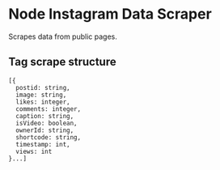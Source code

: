 # Node Instagram Data Scraper

Scrapes data from public pages.

## Tag scrape structure

```
[{
  postid: string,
  image: string,
  likes: integer,
  comments: integer,
  caption: string,
  isVideo: boolean,
  ownerId: string,
  shortcode: string,
  timestamp: int,
  views: int
}...]
```
